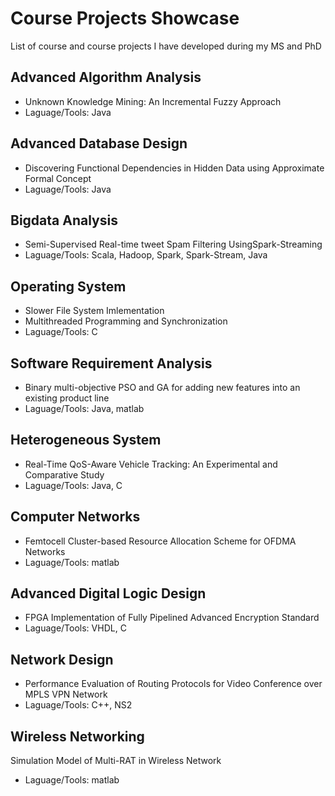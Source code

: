 # Course Projects Showcase
List of course and course projects I have developed during my MS and PhD

## Advanced Algorithm Analysis 
* Unknown Knowledge Mining: An Incremental Fuzzy Approach 
* Laguage/Tools: Java

## Advanced Database Design
* Discovering Functional Dependencies in Hidden Data using Approximate Formal Concept 
* Laguage/Tools: Java

## Bigdata Analysis 
* Semi-Supervised Real-time tweet Spam Filtering UsingSpark-Streaming 
* Laguage/Tools: Scala, Hadoop, Spark, Spark-Stream, Java

## Operating System
* Slower File System Imlementation
* Multithreaded Programming and Synchronization
* Laguage/Tools: C

## Software Requirement Analysis 
* Binary multi-objective PSO and GA for adding new features into an existing product line
* Laguage/Tools: Java, matlab

## Heterogeneous System
* Real-Time QoS-Aware Vehicle Tracking: An Experimental and Comparative Study
* Laguage/Tools: Java, C

## Computer Networks
* Femtocell Cluster-based Resource Allocation Scheme for OFDMA Networks
* Laguage/Tools: matlab

## Advanced Digital Logic Design
* FPGA Implementation of Fully Pipelined Advanced Encryption Standard
* Laguage/Tools: VHDL, C

## Network Design
* Performance Evaluation of Routing Protocols for Video Conference over MPLS VPN Network
* Laguage/Tools: C++, NS2

## Wireless Networking
Simulation Model of Multi-RAT in Wireless Network
* Laguage/Tools: matlab
